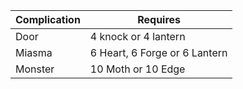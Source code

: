 
| Complication | Requires                      |
| ------------ | ----------------------------- |
| Door         | 4 knock or 4 lantern          |
| Miasma       | 6 Heart, 6 Forge or 6 Lantern |
| Monster      | 10 Moth or 10 Edge            |
